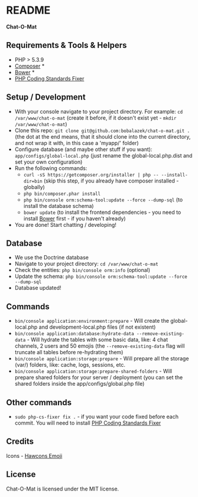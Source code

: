 README
======
**Chat-O-Mat**

Requirements & Tools & Helpers
-------------------
* PHP > 5.3.9
* [Composer](https://getcomposer.org/) *
* [Bower](http://bower.io/) *
* [PHP Coding Standards Fixer](http://cs.sensiolabs.org/)

Setup / Development
-------------------
* With your console navigate to your project directory. For example: `cd /var/www/chat-o-mat` (create it before, if it doesn't exist yet - `mkdir /var/www/chat-o-mat`)
* Clone this repo: `git clone git@github.com:bobalazek/chat-o-mat.git .` (the dot at the end means, that it should clone into the current directory, and not wrap it with, in this case a 'myapp/' folder)
* Configure database (and maybe other stuff if you want): `app/configs/global-local.php` (just rename the global-local.php.dist and set your own configuration)
* Run the following commands:
    * `curl -sS https://getcomposer.org/installer | php -- --install-dir=bin` (skip this step, if you already have composer installed - globally)
    * `php bin/composer.phar install`
    * `php bin/console orm:schema-tool:update --force --dump-sql` (to install the database schema)
    * `bower update` (to install the frontend dependencies - you need to install [Bower](http://bower.io/) first - if you haven't already)
* You are done! Start chatting / developing!

Database
-------------------
* We use the Doctrine database
* Navigate to your project directory: `cd /var/www/chat-o-mat`
* Check the entities: `php bin/console orm:info` (optional)
* Update the schema: `php bin/console orm:schema-tool:update --force --dump-sql`
* Database updated!

Commands
--------------------
* `bin/console application:environment:prepare` - Will create the global-local.php and development-local.php files (if not existent)
* `bin/console application:database:hydrate-data --remove-existing-data` - Will hydrate the tables with some basic data, like: 4 chat channels, 2 users and 50 emojis (the `--remove-existing-data` flag will truncate all tables before re-hydrating them)
* `bin/console application:storage:prepare` - Will prepare all the storage (var/) folders, like: cache, logs, sessions, etc.
* `bin/console application:storage:prepare-shared-folders` - Will prepare shared folders for your server / deployment (you can set the shared folders inside the app/configs/global.php file)

Other commands
----------------------
* `sudo php-cs-fixer fix .` - if you want your code fixed before each commit. You will need to install [PHP Coding Standards Fixer](http://cs.sensiolabs.org/)

Credits
----------------------
Icons - [Hawcons Emoji](http://www.flaticon.com/packs/hawcons-emoji-filled)

License
----------------------
Chat-O-Mat is licensed under the MIT license.
